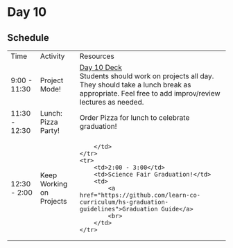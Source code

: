 # Day 10

## Schedule

<table>
    <tr>
        <td>Time</td>
        <td>Activity</td>
        <td>Resources</td>
    </tr>
    <tr>
        <td>9:00 - 11:30</td>
        <td>Project Mode!</td>
        <td>
            <a href="https://drive.google.com/open?id=1Ippe0_dy0MAcffk5EPNhqhuR1AsY6VNHBUglzeQyhPA&authuser=0">Day 10 Deck</a>
            <br>
            Students should work on projects all day. They should take a lunch break as appropriate. Feel free to add improv/review lectures as needed. 
        </td>
    </tr>
    <tr>
        <td>11:30 - 12:30</td>
        <td>Lunch: Pizza Party!</td>
        <td>
            Order Pizza for lunch to celebrate graduation!
        </td>
    </tr>
    <tr>
        <td>12:30 - 2:00</td>
        <td>Keep Working on Projects</td>
        <td>
            
        </td>
    </tr>
    <tr>
        <td>2:00 - 3:00</td>
        <td>Science Fair Graduation!</td>
        <td>
            <a href="https://github.com/learn-co-curriculum/hs-graduation-guidelines">Graduation Guide</a>
            <br>
        </td>
    </tr>
</table>